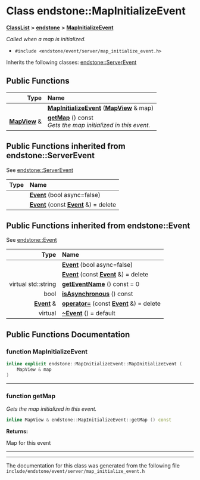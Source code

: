 

# Class endstone::MapInitializeEvent



[**ClassList**](annotated.md) **>** [**endstone**](namespaceendstone.md) **>** [**MapInitializeEvent**](classendstone_1_1MapInitializeEvent.md)



_Called when a map is initialized._ 

* `#include <endstone/event/server/map_initialize_event.h>`



Inherits the following classes: [endstone::ServerEvent](classendstone_1_1ServerEvent.md)










































































## Public Functions

| Type | Name |
| ---: | :--- |
|   | [**MapInitializeEvent**](#function-mapinitializeevent) ([**MapView**](classendstone_1_1MapView.md) & map) <br> |
|  [**MapView**](classendstone_1_1MapView.md) & | [**getMap**](#function-getmap) () const<br>_Gets the map initialized in this event._  |


## Public Functions inherited from endstone::ServerEvent

See [endstone::ServerEvent](classendstone_1_1ServerEvent.md)

| Type | Name |
| ---: | :--- |
|   | [**Event**](classendstone_1_1ServerEvent.md#function-event-12) (bool async=false) <br> |
|   | [**Event**](classendstone_1_1ServerEvent.md#function-event-22) (const [**Event**](classendstone_1_1Event.md) &) = delete<br> |


## Public Functions inherited from endstone::Event

See [endstone::Event](classendstone_1_1Event.md)

| Type | Name |
| ---: | :--- |
|   | [**Event**](classendstone_1_1Event.md#function-event-12) (bool async=false) <br> |
|   | [**Event**](classendstone_1_1Event.md#function-event-22) (const [**Event**](classendstone_1_1Event.md) &) = delete<br> |
| virtual std::string | [**getEventName**](classendstone_1_1Event.md#function-geteventname) () const = 0<br> |
|  bool | [**isAsynchronous**](classendstone_1_1Event.md#function-isasynchronous) () const<br> |
|  [**Event**](classendstone_1_1Event.md) & | [**operator=**](classendstone_1_1Event.md#function-operator) (const [**Event**](classendstone_1_1Event.md) &) = delete<br> |
| virtual  | [**~Event**](classendstone_1_1Event.md#function-event) () = default<br> |
















































































## Public Functions Documentation




### function MapInitializeEvent 

```C++
inline explicit endstone::MapInitializeEvent::MapInitializeEvent (
    MapView & map
) 
```




<hr>



### function getMap 

_Gets the map initialized in this event._ 
```C++
inline MapView & endstone::MapInitializeEvent::getMap () const
```





**Returns:**

Map for this event 





        

<hr>

------------------------------
The documentation for this class was generated from the following file `include/endstone/event/server/map_initialize_event.h`

